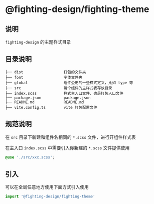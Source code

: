 # @fighting-design/fighting-theme

## 说明

`fighting-design` 的主题样式目录

## 目录说明

```
├── dist                  打包的文件夹
├── font                  字体文件夹
├── global                组件公用的一些样式定义，比如 type 等
├── src                   每个组件的主样式表存放目录
├── index.scss            样式主入口文件，也是打包入口文件
├── package.json          package.json
├── README.md             README.md
├── vite.config.ts        vite 打包配置文件
```

## 规范说明

在 `src` 目录下新建和组件名相同的 `*.scss` 文件，进行开组件样式表

在主入口 `index.scss` 中需要引入你新建的 `*.scss` 文件提供使用

```scss
@use './src/xxx.scss';
```

## 引入

可以在全局任意地方使用下面方式引入使用

```ts
import '@fighting-design/fighting-theme'
```
